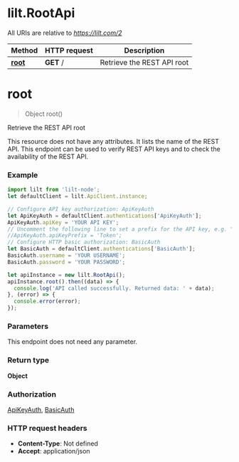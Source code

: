 # lilt.RootApi

All URIs are relative to *https://lilt.com/2*

Method | HTTP request | Description
------------- | ------------- | -------------
[**root**](RootApi.md#root) | **GET** / | Retrieve the REST API root

<a name="root"></a>
# **root**
> Object root()

Retrieve the REST API root

This resource does not have any attributes. It lists the name of the REST API.  This endpoint can be used to verify REST API keys and to check the availability of the REST API.  

### Example
```javascript
import lilt from 'lilt-node';
let defaultClient = lilt.ApiClient.instance;

// Configure API key authorization: ApiKeyAuth
let ApiKeyAuth = defaultClient.authentications['ApiKeyAuth'];
ApiKeyAuth.apiKey = 'YOUR API KEY';
// Uncomment the following line to set a prefix for the API key, e.g. "Token" (defaults to null)
//ApiKeyAuth.apiKeyPrefix = 'Token';
// Configure HTTP basic authorization: BasicAuth
let BasicAuth = defaultClient.authentications['BasicAuth'];
BasicAuth.username = 'YOUR USERNAME';
BasicAuth.password = 'YOUR PASSWORD';

let apiInstance = new lilt.RootApi();
apiInstance.root().then((data) => {
  console.log('API called successfully. Returned data: ' + data);
}, (error) => {
  console.error(error);
});

```

### Parameters
This endpoint does not need any parameter.

### Return type

**Object**

### Authorization

[ApiKeyAuth](../README.md#ApiKeyAuth), [BasicAuth](../README.md#BasicAuth)

### HTTP request headers

 - **Content-Type**: Not defined
 - **Accept**: application/json

